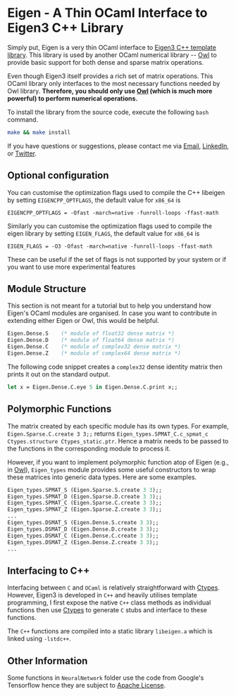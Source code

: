 # Eigen - A Thin OCaml Interface to Eigen3 C++ Library

Simply put, Eigen is a very thin OCaml interface to [Eigen3 C++ template library](http://eigen.tuxfamily.org/). This library is used by another OCaml numerical library -- [Owl](https://github.com/owlbarn/owl) to provide basic support for both dense and sparse matrix operations.

Even though Eigen3 itself provides a rich set of matrix operations. This OCaml library only interfaces to the most necessary functions needed by Owl library. **Therefore, you should only use [Owl](https://github.com/owlbarn/owl) (which is much more powerful) to perform numerical operations.**

To install the library from the source code, execute the following `bash` command.

```bash
make && make install
```

If you have questions or suggestions, please contact me via [Email](liang.wang@cl.cam.ac.uk), [LinkedIn](http://uk.linkedin.com/in/liangsuomi/), or [Twitter](https://twitter.com/ryan_liang).

## Optional configuration

You can customise the optimization flags used to compile the C++ libeigen by setting `EIGENCPP_OPTFLAGS`, the default value for `x86_64` is
```
EIGENCPP_OPTFLAGS = -Ofast -march=native -funroll-loops -ffast-math
```

Similarly you can customise the optimization flags used to compile the eigen library by setting `EIGEN_FLAGS`, the default value for `x86_64` is
```
EIGEN_FLAGS = -O3 -Ofast -march=native -funroll-loops -ffast-math
```

These can be useful if the set of flags is not supported by your system or if you want to use more experimental features

## Module Structure
This section is not meant for a tutorial but to help you understand how Eigen's OCaml modules are organised. In case you want to contribute in extending either Eigen or Owl, this would be helpful.

```ocaml
Eigen.Dense.S    (* module of float32 dense matrix *)
Eigen.Dense.D    (* module of float64 dense matrix *)
Eigen.Dense.C    (* module of complex32 dense matrix *)
Eigen.Dense.Z    (* module of complex64 dense matrix *)
```

The following code snippet creates a `complex32` dense identity matrix then prints it out on the standard output.

```ocaml
let x = Eigen.Dense.C.eye 5 in Eigen.Dense.C.print x;;
```


## Polymorphic Functions
The matrix created by each specific module has its own types. For example, `Eigen.Sparse.C.create 3 3;;` returns `Eigen_types.SPMAT_C.c_spmat_c Ctypes.structure Ctypes_static.ptr`. Hence a matrix needs to be passed to the functions in the corresponding module to process it.

However, if you want to implement polymorphic function atop of Eigen (e.g., in [Owl](https://github.com/owlbarn/owl)), `Eigen_types` module provides some useful constructors to wrap these matrices into generic data types. Here are some examples.

```ocaml
Eigen_types.SPMAT_S (Eigen.Sparse.S.create 3 3);;
Eigen_types.SPMAT_D (Eigen.Sparse.D.create 3 3);;
Eigen_types.SPMAT_C (Eigen.Sparse.C.create 3 3);;
Eigen_types.SPMAT_Z (Eigen.Sparse.Z.create 3 3);;
...
Eigen_types.DSMAT_S (Eigen.Dense.S.create 3 3);;
Eigen_types.DSMAT_D (Eigen.Dense.D.create 3 3);;
Eigen_types.DSMAT_C (Eigen.Dense.C.create 3 3);;
Eigen_types.DSMAT_Z (Eigen.Dense.Z.create 3 3);;
...
```


## Interfacing to C++
Interfacing between `C` and `OCaml` is relatively straightforward with [Ctypes](https://github.com/ocamllabs/ocaml-ctypes). However, Eigen3 is developed in `C++` and heavily utilises template programming, I first expose the native `C++` class methods as individual functions then use [Ctypes](https://github.com/ocamllabs/ocaml-ctypes) to generate `C` stubs and interface to these functions.

The `C++` functions are compiled into a static library `libeigen.a` which is linked using `-lstdc++`.


## Other Information

Some functions in `NeuralNetwork` folder use the code from Google's Tensorflow hence they are subject to [Apache License](http://www.apache.org/licenses/LICENSE-2.0).
